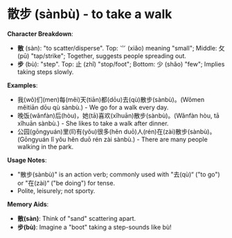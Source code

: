 # **散步 (sànbù) - to take a walk**

**Character Breakdown**:  
- **散** (sàn): "to scatter/disperse". Top: ⺌ (xiǎo) meaning "small"; Middle: 攵 (pū) "tap/strike"; Together, suggests people spreading out.  
- **步** (bù): "step". Top: 止 (zhǐ) "stop/foot"; Bottom: 少 (shǎo) "few"; Implies taking steps slowly.

**Examples**:  
- 我(wǒ)们(men)每(měi)天(tiān)都(dōu)去(qù)散步(sànbù)。(Wǒmen měitiān dōu qù sànbù.) - We go for a walk every day.  
- 晚饭(wǎnfàn)后(hòu)，她(tā)喜欢(xǐhuān)散步(sànbù)。(Wǎnfàn hòu, tā xǐhuān sànbù.) - She likes to take a walk after dinner.  
- 公园(gōngyuán)里(lǐ)有(yǒu)很多(hěn duō)人(rén)在(zài)散步(sànbù)。(Gōngyuán lǐ yǒu hěn duō rén zài sànbù.) - There are many people walking in the park.

**Usage Notes**:  
- "散步(sànbù)" is an action verb; commonly used with "去(qù)“ ("to go") or "在(zài)“ ("be doing") for tense.  
- Polite, leisurely; not sporty.

**Memory Aids**:  
- **散(sàn)**: Think of "sand" scattering apart.  
- **步(bù)**: Imagine a "boot" taking a step-sounds like bù!